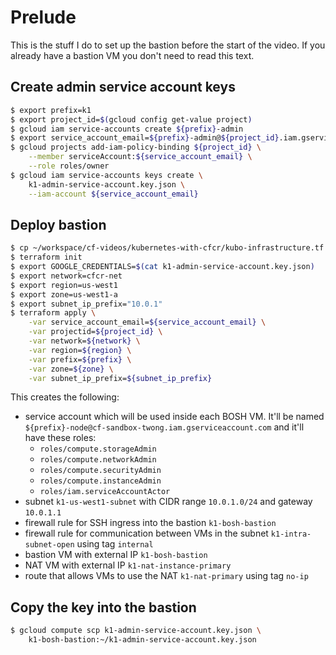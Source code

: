 # Prelude

This is the stuff I do to set up the bastion before the start of the video. If you already have a bastion VM you don't need to read this text.

## Create admin service account keys

```sh
$ export prefix=k1
$ export project_id=$(gcloud config get-value project)
$ gcloud iam service-accounts create ${prefix}-admin
$ export service_account_email=${prefix}-admin@${project_id}.iam.gserviceaccount.com
$ gcloud projects add-iam-policy-binding ${project_id} \
    --member serviceAccount:${service_account_email} \
    --role roles/owner
$ gcloud iam service-accounts keys create \
    k1-admin-service-account.key.json \
    --iam-account ${service_account_email}
```

## Deploy bastion

```sh
$ cp ~/workspace/cf-videos/kubernetes-with-cfcr/kubo-infrastructure.tf ./
$ terraform init
$ export GOOGLE_CREDENTIALS=$(cat k1-admin-service-account.key.json)
$ export network=cfcr-net
$ export region=us-west1
$ export zone=us-west1-a
$ export subnet_ip_prefix="10.0.1"
$ terraform apply \
    -var service_account_email=${service_account_email} \
    -var projectid=${project_id} \
    -var network=${network} \
    -var region=${region} \
    -var prefix=${prefix} \
    -var zone=${zone} \
    -var subnet_ip_prefix=${subnet_ip_prefix}
```

This creates the following:
* service account which will be used inside each BOSH VM. It'll be named `${prefix}-node@cf-sandbox-twong.iam.gserviceaccount.com` and it'll have these roles:
  * `roles/compute.storageAdmin`
  * `roles/compute.networkAdmin`
  * `roles/compute.securityAdmin`
  * `roles/compute.instanceAdmin`
  * `roles/iam.serviceAccountActor`
* subnet `k1-us-west1-subnet` with CIDR range `10.0.1.0/24` and gateway `10.0.1.1`
* firewall rule for SSH ingress into the bastion `k1-bosh-bastion`
* firewall rule for communication between VMs in the subnet `k1-intra-subnet-open` using tag `internal`
* bastion VM with external IP `k1-bosh-bastion`
* NAT VM with external IP `k1-nat-instance-primary`
* route that allows VMs to use the NAT `k1-nat-primary` using tag `no-ip`

## Copy the key into the bastion
```sh
$ gcloud compute scp k1-admin-service-account.key.json \
    k1-bosh-bastion:~/k1-admin-service-account.key.json
```
